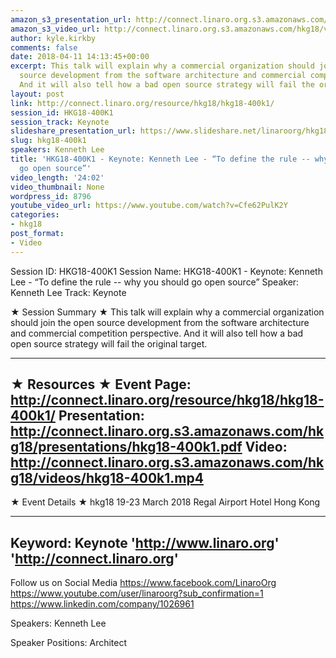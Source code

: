 ```yaml
---
amazon_s3_presentation_url: http://connect.linaro.org.s3.amazonaws.com/hkg18/presentations/hkg18-400k1.pdf
amazon_s3_video_url: http://connect.linaro.org.s3.amazonaws.com/hkg18/videos/hkg18-400k1.mp4
author: kyle.kirkby
comments: false
date: 2018-04-11 14:13:45+00:00
excerpt: This talk will explain why a commercial organization should join the open
  source development from the software architecture and commercial competition  perspective.
  And it will also tell how a bad open source strategy will fail the original target.
layout: post
link: http://connect.linaro.org/resource/hkg18/hkg18-400k1/
session_id: HKG18-400K1
session_track: Keynote
slideshare_presentation_url: https://www.slideshare.net/linaroorg/hkg18400k1-keynote-kenneth-lee-to-define-the-rule-why-you-should-go-open-source
slug: hkg18-400k1
speakers: Kenneth Lee
title: 'HKG18-400K1 - Keynote: Kenneth Lee - “To define the rule -- why you should
  go open source”'
video_length: '24:02'
video_thumbnail: None
wordpress_id: 8796
youtube_video_url: https://www.youtube.com/watch?v=Cfe62PulK2Y
categories:
- hkg18
post_format:
- Video
---
```


Session ID: HKG18-400K1
Session Name: HKG18-400K1 - Keynote: Kenneth Lee - “To define the rule -- why you should go open source”
Speaker: Kenneth Lee
Track: Keynote


★ Session Summary ★
This talk will explain why a commercial organization should join the open source development from the software architecture and commercial competition  perspective. And it will also tell how a bad open source strategy will fail the original target.

---------------------------------------------------
★ Resources ★
Event Page: http://connect.linaro.org/resource/hkg18/hkg18-400k1/
Presentation: http://connect.linaro.org.s3.amazonaws.com/hkg18/presentations/hkg18-400k1.pdf
Video: http://connect.linaro.org.s3.amazonaws.com/hkg18/videos/hkg18-400k1.mp4
 ---------------------------------------------------
★ Event Details ★
hkg18
19-23 March 2018 
Regal Airport Hotel Hong Kong

---------------------------------------------------
Keyword: Keynote
'http://www.linaro.org'
'http://connect.linaro.org'
---------------------------------------------------
Follow us on Social Media
https://www.facebook.com/LinaroOrg
https://www.youtube.com/user/linaroorg?sub_confirmation=1
https://www.linkedin.com/company/1026961

Speakers: Kenneth Lee

Speaker Positions: Architect


